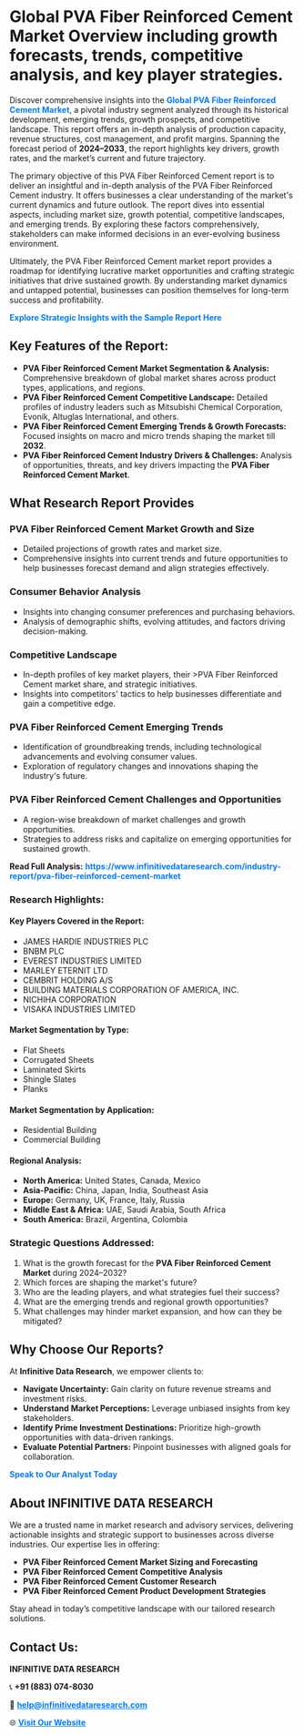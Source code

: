 <h1>Global PVA Fiber Reinforced Cement Market Overview including growth forecasts, trends, competitive analysis, and key player strategies.</h1>
<p>
Discover comprehensive insights into the 
<a href="https://www.infinitivedataresearch.com/industry-report/pva-fiber-reinforced-cement-market" rel="dofollow" style="color: #007BFF; text-decoration: none;"><strong>Global PVA Fiber Reinforced Cement Market</strong></a>, a pivotal industry segment analyzed through its historical development, emerging trends, growth prospects, and competitive landscape. This report offers an in-depth analysis of production capacity, revenue structures, cost management, and profit margins. Spanning the forecast period of <strong>2024–2033</strong>, the report highlights key drivers, growth rates, and the market’s current and future trajectory.
</p>
<p>
The primary objective of this PVA Fiber Reinforced Cement report is to deliver an insightful and in-depth analysis of the PVA Fiber Reinforced Cement industry. It offers businesses a clear understanding of the market's current dynamics and future outlook. The report dives into essential aspects, including market size, growth potential, competitive landscapes, and emerging trends. By exploring these factors comprehensively, stakeholders can make informed decisions in an ever-evolving business environment.
</p>
<p>
Ultimately, the PVA Fiber Reinforced Cement market report provides a roadmap for identifying lucrative market opportunities and crafting strategic initiatives that drive sustained growth. By understanding market dynamics and untapped potential, businesses can position themselves for long-term success and profitability.
</p>
<p>
<a href="https://www.infinitivedataresearch.com/request-sample/reportId=105572" style="color: #007BFF; text-decoration: none;"><strong>Explore Strategic Insights with the Sample Report Here</strong></a>
</p>

<h2>Key Features of the Report:</h2>
<ul>
<li><strong>PVA Fiber Reinforced Cement Market Segmentation & Analysis:</strong> Comprehensive breakdown of global market shares across product types, applications, and regions.</li>
<li><strong>PVA Fiber Reinforced Cement Competitive Landscape:</strong> Detailed profiles of industry leaders such as Mitsubishi Chemical Corporation, Evonik, Altuglas International, and others.</li>
<li><strong>PVA Fiber Reinforced Cement Emerging Trends & Growth Forecasts:</strong> Focused insights on macro and micro trends shaping the market till <strong>2032</strong>.</li>
<li><strong>PVA Fiber Reinforced Cement Industry Drivers & Challenges:</strong> Analysis of opportunities, threats, and key drivers impacting the <strong>PVA Fiber Reinforced Cement Market</strong>.</li>
</ul>

<h2>What Research Report Provides</h2>
<h3>PVA Fiber Reinforced Cement Market Growth and Size</h3>
<ul>
<li>Detailed projections of growth rates and market size.</li>
<li>Comprehensive insights into current trends and future opportunities to help businesses forecast demand and align strategies effectively.</li>
</ul>

<h3>Consumer Behavior Analysis</h3>
<ul>
<li>Insights into changing consumer preferences and purchasing behaviors.</li>
<li>Analysis of demographic shifts, evolving attitudes, and factors driving decision-making.</li>
</ul>

<h3>Competitive Landscape</h3>
<ul>
<li>In-depth profiles of key market players, their >PVA Fiber Reinforced Cement market share, and strategic initiatives.</li>
<li>Insights into competitors' tactics to help businesses differentiate and gain a competitive edge.</li>
</ul>

<h3>PVA Fiber Reinforced Cement Emerging Trends</h3>
<ul>
<li>Identification of groundbreaking trends, including technological advancements and evolving consumer values.</li>
<li>Exploration of regulatory changes and innovations shaping the industry's future.</li>
</ul>

<h3>PVA Fiber Reinforced Cement Challenges and Opportunities</h3>
<ul>
<li>A region-wise breakdown of market challenges and growth opportunities.</li>
<li>Strategies to address risks and capitalize on emerging opportunities for sustained growth.</li>
</ul>
<p><strong>Read Full Analysis:</strong> <a href="https://www.infinitivedataresearch.com/industry-report/pva-fiber-reinforced-cement-market" rel="dofollow" style="color: #007BFF; text-decoration: none;"><strong>https://www.infinitivedataresearch.com/industry-report/pva-fiber-reinforced-cement-market</strong></a></p>
<h3>Research Highlights:</h3>
<h4>Key Players Covered in the Report:</h4>
<ul><li>JAMES HARDIE INDUSTRIES PLC</li><li>BNBM PLC</li><li>EVEREST INDUSTRIES LIMITED</li><li>MARLEY ETERNIT LTD</li><li>CEMBRIT HOLDING A/S</li><li>BUILDING MATERIALS CORPORATION OF AMERICA, INC.</li><li>NICHIHA CORPORATION</li><li>VISAKA INDUSTRIES LIMITED</li></ul>
<h4>Market Segmentation by Type:</h4>
<ul><li>Flat Sheets</li><li>Corrugated Sheets</li><li>Laminated Skirts</li><li>Shingle Slates</li><li>Planks</li></ul>
<h4>Market Segmentation by Application:</h4>
<ul><li>Residential Building</li><li>Commercial Building</li></ul>

<h4>Regional Analysis:</h4>
<ul>
<li><strong>North America:</strong> United States, Canada, Mexico</li>
<li><strong>Asia-Pacific:</strong> China, Japan, India, Southeast Asia</li>
<li><strong>Europe:</strong> Germany, UK, France, Italy, Russia</li>
<li><strong>Middle East & Africa:</strong> UAE, Saudi Arabia, South Africa</li>
<li><strong>South America:</strong> Brazil, Argentina, Colombia</li>
</ul>

<h3>Strategic Questions Addressed:</h3>
<ol>
<li>What is the growth forecast for the <strong>PVA Fiber Reinforced Cement Market</strong> during 2024–2032?</li>
<li>Which forces are shaping the market's future?</li>
<li>Who are the leading players, and what strategies fuel their success?</li>
<li>What are the emerging trends and regional growth opportunities?</li>
<li>What challenges may hinder market expansion, and how can they be mitigated?</li>
</ol>

<h2>Why Choose Our Reports?</h2>
<p>At <strong>Infinitive Data Research</strong>, we empower clients to:</p>
<ul>
<li><strong>Navigate Uncertainty:</strong> Gain clarity on future revenue streams and investment risks.</li>
<li><strong>Understand Market Perceptions:</strong> Leverage unbiased insights from key stakeholders.</li>
<li><strong>Identify Prime Investment Destinations:</strong> Prioritize high-growth opportunities with data-driven rankings.</li>
<li><strong>Evaluate Potential Partners:</strong> Pinpoint businesses with aligned goals for collaboration.</li>
</ul>
<p><a href="https://www.infinitivedataresearch.com/industry-report/pva-fiber-reinforced-cement-market" rel="dofollow" style="color: #007BFF; text-decoration: none;"><strong>Speak to Our Analyst Today</strong></a></p>

<h2>About INFINITIVE DATA RESEARCH</h2>
<p>We are a trusted name in market research and advisory services, delivering actionable insights and strategic support to businesses across diverse industries. Our expertise lies in offering:</p>
<ul>
<li><strong>PVA Fiber Reinforced Cement Market Sizing and Forecasting</strong></li>
<li><strong>PVA Fiber Reinforced Cement Competitive Analysis</strong></li>
<li><strong>PVA Fiber Reinforced Cement Customer Research</strong></li>
<li><strong>PVA Fiber Reinforced Cement Product Development Strategies</strong></li>
</ul>
<p>Stay ahead in today’s competitive landscape with our tailored research solutions.</p>

<h2>Contact Us:</h2>
<p><strong>INFINITIVE DATA RESEARCH</strong></p>
<p>📞 <strong>+91 (883) 074-8030</strong></p>
<p>📧 <strong><a href="mailto:help@infinitivedataresearch.com" style="color: #007BFF;">help@infinitivedataresearch.com</a></strong></p>
<p>🌐 <strong><a href="https://www.infinitivedataresearch.com" rel="dofollow" style="color: #007BFF;">Visit Our Website</a></strong></p>